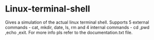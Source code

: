 # Linux-terminal-shell 
Gives a simulation of the actual linux terminal shell. Supports 5 external 
commands - cat, mkdir, date, ls, rm and 4 internal commands - cd ,pwd ,echo ,exit.
For more info pls refer to the documentation.txt file.